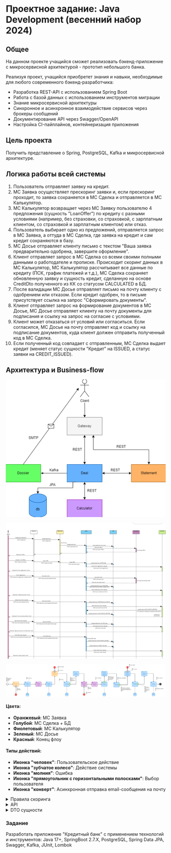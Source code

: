 # Проектное задание: Java Development (весенний набор 2024)

## Общее

На данном проекте учащийся сможет реализовать бэкенд-приложение с микросервисной архитектурой - прототип небольшого банка.

Реализуя проект, учащийся приобретет знания и навыки, необходимые для любого современного бэкенд-разработчика:

- Разработка REST-API с использованием Spring Boot
- Работа с базой данных с использованием инструментов миграции
- Знание микросервисной архитектуры
- Синхронное и асинхронное взаимодействие сервисов через брокеры сообщений
- Документирование API через Swagger/OpenAPI
- Настройка CI-пайплайнов, контейнеризация приложения

## Цель проекта

Получить представление о Spring, PostgreSQL, Kafka и микросервисной архитектуре.

## Логика работы всей системы

1. Пользователь отправляет заявку на кредит.
2. МС Заявка осуществляет прескоринг заявки и, если прескоринг проходит, то заявка сохраняется в МС Сделка и отправляется в МС Калькулятор.
3. МС Калькулятор возвращает через МС Заявку пользователю 4 предложения (сущность "LoanOffer") по кредиту с разными условиями (например, без страховки, со страховкой, с зарплатным клиентом, со страховкой и зарплатным клиентом) или отказ.
4. Пользователь выбирает одно из предложений, отправляется запрос в МС Заявка, а оттуда в МС Сделка, где заявка на кредит и сам кредит сохраняются в базу.
5. МС Досье отправляет клиенту письмо с текстом "Ваша заявка предварительно одобрена, завершите оформление".
6. Клиент отправляет запрос в МС Сделка со всеми своими полными данными о работодателе и прописке. Происходит скоринг данных в МС Калькулятор, МС Калькулятор рассчитывает все данные по кредиту (ПСК, график платежей и т.д.), МС Сделка сохраняет обновленную заявку и сущность кредит, сделанную на основе CreditDto полученного из КК со статусом CALCULATED в БД.
7. После валидации МС Досье отправляет письмо на почту клиенту с одобрением или отказом. Если кредит одобрен, то в письме присутствует ссылка на запрос "Сформировать документы".
8. Клиент отправляет запрос на формирование документов в МС Досье, МС Досье отправляет клиенту на почту документы для подписания и ссылку на запрос на согласие с условиями.
9. Клиент может отказаться от условий или согласиться. Если согласился, МС Досье на почту отправляет код и ссылку на подписание документов, куда клиент должен отправить полученный код в МС Сделка.
10. Если полученный код совпадает с отправленным, МС Сделка выдает кредит (меняет статус сущности "Кредит" на ISSUED, а статус заявки на CREDIT_ISSUED).

## Архитектура и Business-flow
![Architecture](images/architecture.png)

![Sequence](images/sequence.png)

![Do](images/do.png)

#### Цвета:

- **Оранжевый**: МС Заявка
- **Голубой**: МС Сделка + БД
- **Фиолетовый**: МС Калькулятор
- **Зеленый**: МС Досье
- **Красный**: Конец флоу

#### Типы действий:

- **Иконка "человек"**: Пользовательское действие
- **Иконка "зубчатое колесо"**: Действие системы
- **Иконка "молния"**: Ошибка
- **Иконка "прямоугольник с горизонтальными полосками"**: Выбор пользователя
- **Иконка "конверт"**: Асинхронная отправка email-сообщения на почту

<details>
<summary>Правила скоринга</summary>

### Прескоринг

Правила прескоринга (можно придумать новые правила или изменить существующие):

- Имя, Фамилия - от 2 до 30 латинских букв. Отчество, при наличии - от 2 до 30 латинских букв.
- Сумма кредита - действительное число, большее или равное 30000.
- Срок кредита - целое число, большее или равное 6.
- Дата рождения - число в формате гггг-мм-дд, не позднее 18 лет с текущего дня.
- Email адрес - строка, подходящая под паттерн `^[a-zA-Z0-9_!#$%&'*+/=?`{|}~^.-]+@[a-zA-Z0-9.-]+$`
- Серия паспорта - 4 цифры, номер паспорта - 6 цифр.

### Скоринг

Правила скоринга (можно придумать новые правила или изменить существующие):

- Рабочий статус: Безработный → отказ; Самозанятый → ставка увеличивается на 1; Владелец бизнеса → ставка увеличивается на 2.
- Позиция на работе: Менеджер среднего звена → ставка уменьшается на 2; Топ-менеджер → ставка уменьшается на 3.
- Сумма займа больше, чем 25 зарплат → отказ.
- Семейное положение: Замужем/женат → ставка уменьшается на 3; Разведен → ставка увеличивается на 1.
- Возраст менее 20 или более 65 лет → отказ.
- Пол: Женщина, возраст от 32 до 60 лет → ставка уменьшается на 3; Мужчина, возраст от 30 до 55 лет → ставка уменьшается на 3; Не бинарный → ставка увеличивается на 7.
- Стаж работы: Общий стаж менее 18 месяцев → отказ; Текущий стаж менее 3 месяцев → отказ.

</details>

<details>
<summary>API</summary>

### 9.1. calculator

- **POST**: `/calculator/offers` - расчёт возможных условий кредита.
- **POST**: `/calculator/calc` - валидация присланных данных + полный расчет параметров кредита.

### 9.2. deal

- **POST**: `/deal/statement` - расчёт возможных условий кредита.
- **POST**: `/deal/offer/select` - выбор одного из предложений.
- **POST**: `/deal/calculate/{statementId}` - полный расчет параметров кредита.
- **POST**: `/deal/document/{statementId}/send` - запрос на отправку документов.
- **POST**: `/deal/document/{statementId}/sign` - запрос на подписание документов.
- **POST**: `/deal/document/{statementId}/code` - подписание документов.
- **GET**: `/deal/admin/statement/{statementId}` - получить заявку по id.
- **PUT**: `/deal/admin/statement/{statementId}/status` - обновить статус заявки.

### 9.3. statement

- **POST**: `/statement` - первичная валидация заявки, создание заявки.
- **POST**: `/statement/offer` - выбор одного из предложений.

</details>

<details>
<summary>DTO сущности</summary>

- **LoanStatementRequestDto**
  ```json
  {
    "amount": "BigDecimal",
    "term": "Integer",
    "firstName": "String",
    "lastName": "String",
    "middleName": "String",
    "email": "String",
    "birthdate": "LocalDate",
    "passportSeries": "String",
    "passportNumber": "String"
  }
- **LoanOfferDto**
  ```json
  {
    "statementId": "UUID",
    "requestedAmount": "BigDecimal",
    "totalAmount": "BigDecimal",
    "term": "Integer",
    "monthlyPayment": "BigDecimal",
    "rate": "BigDecimal",
    "isInsuranceEnabled": "Boolean",
    "isSalaryClient": "Boolean"
  }

- **ScoringDataDto**
  ```json
  {
    "amount": "BigDecimal",
    "term": "Integer",
    "firstName": "String",
    "lastName": "String",
    "middleName": "String",  
    "gender": "Enum",
    "birthdate": "LocalDate",
    "passportSeries":   "String",
    "passportNumber": "String",
    "passportIssueDate": "LocalDate",
    "passportIssueBranch": "String",
    "maritalStatus": "Enum",
    "dependentAmount": "Integer",
    "employment": "EmploymentDto",
    "accountNumber": "String",
    "isInsuranceEnabled": "Boolean",
    "isSalaryClient": "Boolean"
  }
- **CreditDto**
  ```json
  {
    "amount": "BigDecimal",
    "term": "Integer",  
    "monthlyPayment": "BigDecimal",
    "rate": "BigDecimal",
    "psk": "BigDecimal",
    "isInsuranceEnabled": "Boolean",
    "isSalaryClient": "Boolean",
    "  paymentSchedule": "List<PaymentScheduleElementDto>"
  }
- **FinishRegistrationRequestDto**
  ```json
  {
  "gender": "Enum",
  "maritalStatus": "Enum",
  "dependentAmount": "Integer",
  "passportIssueDate": "LocalDate",
  "passportIssueBranch": "String",
  "employment": "EmploymentDto",
  "accountNumber": "String"
  }  
- **EmploymentDto**
  ```json
  {
    "employmentStatus": "Enum",
    "employerINN": "String",
    "salary": "BigDecimal",
    "posit  ion": "Enum",
    "workExperienceTotal": "Integer",  
    "workExperienceCurrent": "Integer"
  }
- **PaymentScheduleElementDto**
  ```json
  {
    "number": "Integer",
    "date": "LocalDate",
    "totalPayment": "BigDecimal",
    "interestPayment": "BigDecimal",
    "debtPaymen  t": "BigDecimal",
    "remainingDebt": "BigDecimal"
  }
- **StatementStatusHistoryDto**
  ```json
  {
    "status": "Enum",
    "time": "LocalDateTime",
    "changeType": "Enum"
  }
- **EmailMessage**
  ```json
  {    
    "address": "String",
    "theme": "Enum",
    "statementId": "Long"
  }
</details>

### Задание
Разработать приложение "Кредитный банк" с применением технологий и инструментов:
Java 17+, SpringBoot 2.7.Х, PostgreSQL, Spring Data JPA, Swagger, Kafka, JUnit, Lombok